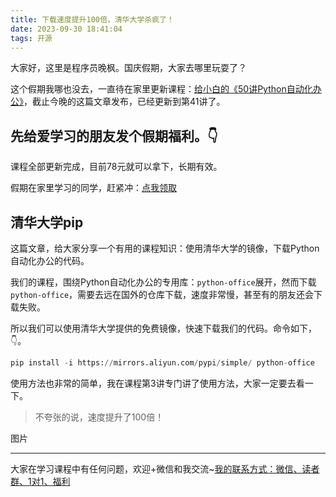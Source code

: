 ```yaml
---
title: 下载速度提升100倍，清华大学杀疯了！
date: 2023-09-30 18:41:04
tags: 开源
---
```


大家好，这里是程序员晚枫。国庆假期，大家去哪里玩耍了？

这个假期我哪也没去，一直待在家里更新课程：[给小白的《50讲Python自动化办公》](https://www.python-office.com/course/50-python-office.html)，截止今晚的这篇文章发布，已经更新到第41讲了。

## 先给爱学习的朋友发个假期福利。👇

课程全部更新完成，目前78元就可以拿下，长期有效。

假期在家里学习的同学，赶紧冲：[点我领取](https://www.python-office.com/course/50-python-office.html)

## 清华大学pip

这篇文章，给大家分享一个有用的课程知识：使用清华大学的镜像，下载Python自动化办公的代码。


我们的课程，围绕Python自动化办公的专用库：``python-office``展开，然而下载``python-office``，需要去远在国外的仓库下载，速度非常慢，甚至有的朋友还会下载失败。

所以我们可以使用清华大学提供的免费镜像，快速下载我们的代码。命令如下，👇。

```python
pip install -i https://mirrors.aliyun.com/pypi/simple/ python-office
```

使用方法也非常的简单，我在课程第3讲专门讲了使用方法，大家一定要去看一下。

> 不夸张的说，速度提升了100倍！

图片


----

大家在学习课程中有任何问题，欢迎+微信和我交流~[我的联系方式：微信、读者群、1对1、福利](http://www.python4office.cn/wechat-qrcode/)